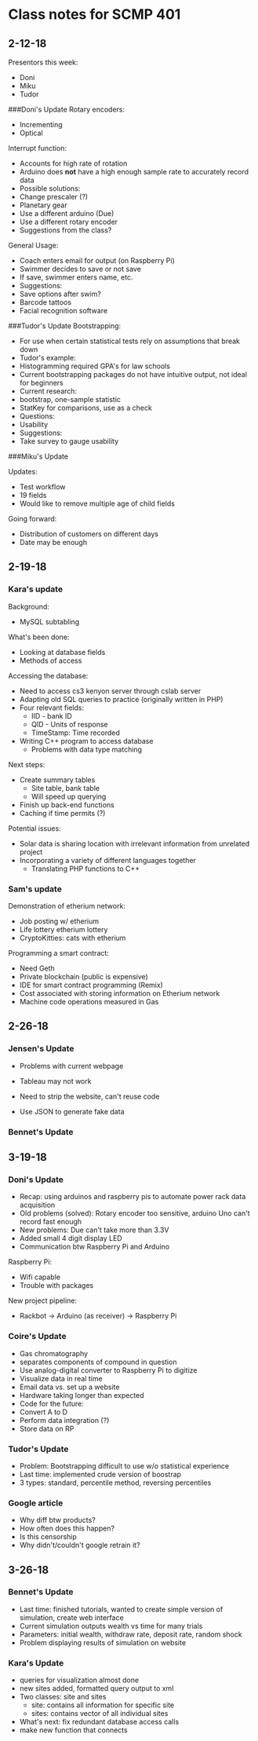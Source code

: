 # Class notes for SCMP 401

## 2-12-18
Presentors this week:

* Doni  
* Miku  
* Tudor

###Doni's Update
Rotary encoders:

* Incrementing  
* Optical

Interrupt function:

* Accounts for high rate of rotation
* Arduino does **not** have a high enough sample rate to accurately record data
* Possible solutions:
 * Change prescaler (?)
 * Planetary gear
 * Use a different arduino (Due)
 * Use a different rotary encoder
 * Suggestions from the class?
 
General Usage:

 * Coach enters email for output (on Raspberry Pi)
 * Swimmer decides to save or not save
 * If save, swimmer enters name, etc.
 * Suggestions:
  * Save options after swim?
  * Barcode tattoos
  * Facial recognition software

###Tudor's Update
Bootstrapping:

* For use when certain statistical tests rely on assumptions that break down
* Tudor's example:
 * Histogramming required GPA's for law schools
 * Current bootstrapping packages do not have intuitive output, not ideal for beginners
* Current research:
 * bootstrap, one-sample statistic
 * StatKey for comparisons, use as a check
* Questions:
 * Usability
* Suggestions:
 * Take survey to gauge usability
 
###Miku's Update

Updates:

* Test workflow
* 19 fields
 * Would like to remove multiple age of child fields

Going forward:

* Distribution of customers on different days
* Date may be enough 
 
 
 
## 2-19-18

### Kara's update

Background:

 * MySQL subtabling
 
What's been done:

 * Looking at database fields
 * Methods of access

 
Accessing the database:

 * Need to access cs3 kenyon server through cslab server
 * Adapting old SQL queries to practice (originally written in PHP)
 * Four relevant fields:
   * IID - bank ID
   * QID - Units of response
   * TimeStamp: Time recorded
 * Writing C++ program to access database
   * Problems with data type matching

Next steps:

 * Create summary tables
   * Site table, bank table
   * Will speed up querying
 * Finish up back-end functions
 * Caching if time permits (?)

Potential issues:

 * Solar data is sharing location with irrelevant information from unrelated project
 * Incorporating a variety of different languages together
   * Translating PHP functions to C++

   
   
### Sam's update

Demonstration of etherium network:

* Job posting w/ etherium
* Life lottery etherium lottery
* CryptoKitties: cats with etherium 

Programming a smart contract:

* Need Geth 
* Private blockchain (public is expensive)
* IDE for smart contract programming (Remix)
* Cost associated with storing information on Etherium network
* Machine code operations measured in Gas

## 2-26-18

### Jensen's Update

* Problems with current webpage  
* Tableau may not work

* Need to strip the website, can't reuse code
* Use JSON to generate fake data

### Bennet's Update

## 3-19-18

### Doni's Update

* Recap: using arduinos and raspberry pis to automate power rack data acquisition
* Old problems (solved): Rotary encoder too sensitive, arduino Uno can't record fast enough
* New problems: Due can't take more than 3.3V
* Added small 4 digit display LED 
* Communication btw Raspberry Pi and Arduino

Raspberry Pi:

* Wifi capable
* Trouble with packages

New project pipeline:

* Rackbot -> Arduino (as receiver) -> Raspberry Pi

### Coire's Update

* Gas chromatography
* separates components of compound in question
* Use analog-digital converter to Raspberry Pi to digitize
* Visualize data in real time
* Email data vs. set up a website
* Hardware taking longer than expected
* Code for the future:
 * Convert A to D  
 * Perform data integration (?)
 * Store data on RP

### Tudor's Update

* Problem: Bootstrapping difficult to use w/o statistical experience  
* Last time: implemented crude version of boostrap
* 3 types: standard, percentile method, reversing percentiles

### Google article

* Why diff btw products?  
* How often does this happen?
* Is this censorship  
* Why didn't/couldn't google retrain it?


## 3-26-18

### Bennet's Update

* Last time: finished tutorials, wanted to create simple version of simulation, create web interface
* Current simulation outputs wealth vs time for many trials
* Parameters: initial wealth, withdraw rate, deposit rate, random shock
* Problem displaying results of simulation on website

### Kara's Update

* queries for visualization almost done
* new sites added, formatted query output to xml
* Two classes: site and sites
  * site: contains all information for specific site
  * sites: contains vector of all individual sites
* What's next: fix redundant database access calls
* make new function that connects


